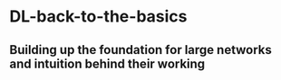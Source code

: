 # DL-back-to-the-basics
## Building up the foundation for large networks and intuition behind their working
